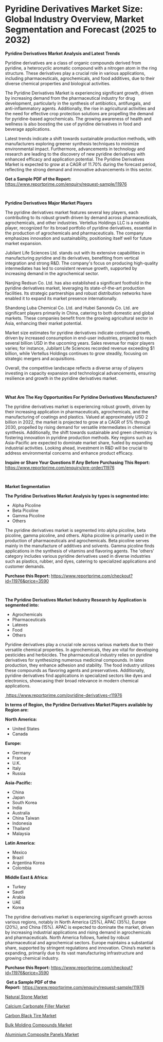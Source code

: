 <p><h1>Pyridine Derivatives Market Size: Global Industry Overview, Market Segmentation and Forecast (2025 to 2032)</h1></p><p><strong>Pyridine Derivatives Market Analysis and Latest Trends</strong></p>
<p><p>Pyridine derivatives are a class of organic compounds derived from pyridine, a heterocyclic aromatic compound with a nitrogen atom in the ring structure. These derivatives play a crucial role in various applications, including pharmaceuticals, agrochemicals, and food additives, due to their diverse chemical properties and biological activities.</p><p>The Pyridine Derivatives Market is experiencing significant growth, driven by increasing demand from the pharmaceutical industry for drug development, particularly in the synthesis of antibiotics, antifungals, and anti-inflammatory agents. Additionally, the rise in agricultural activities and the need for effective crop protection solutions are propelling the demand for pyridine-based agrochemicals. The growing awareness of health and wellness is also boosting the use of pyridine derivatives in food and beverage applications.</p><p>Latest trends indicate a shift towards sustainable production methods, with manufacturers exploring greener synthesis techniques to minimize environmental impact. Furthermore, advancements in technology and research are leading to the discovery of new pyridine derivatives with enhanced efficacy and application potential. The Pyridine Derivatives Market is expected to grow at a CAGR of 11.70% during the forecast period, reflecting the strong demand and innovative advancements in this sector.</p></p>
<p><strong>Get a Sample PDF of the Report:&nbsp;</strong> <a href="https://www.reportprime.com/enquiry/request-sample/11976?utm_campaign=13&utm_medium=2&utm_source=Github&utm_content=ia&utm_term=17032025&utm_id=pyridine-derivatives">https://www.reportprime.com/enquiry/request-sample/11976</a></p>
<p>&nbsp;</p>
<p><strong>Pyridine Derivatives Major Market Players</strong></p>
<p><p>The pyridine derivatives market features several key players, each contributing to its robust growth driven by demand across pharmaceuticals, agrochemicals, and other industries. Vertellus Holdings LLC is a notable player, recognized for its broad portfolio of pyridine derivatives, essential in the production of agrochemicals and pharmaceuticals. The company emphasizes innovation and sustainability, positioning itself well for future market expansion.</p><p>Jubilant Life Sciences Ltd. stands out with its extensive capabilities in manufacturing pyridine and its derivatives, benefiting from vertical integration and strong R&D. The company's focus on producing high-quality intermediates has led to consistent revenue growth, supported by increasing demand in the agrochemical sector. </p><p>Nanjing Redsun Co. Ltd. has also established a significant foothold in the pyridine derivatives market, leveraging its state-of-the-art production facilities. Its strategic partnerships and robust distribution networks have enabled it to expand its market presence internationally.</p><p>Shandong Luba Chemical Co. Ltd. and Hubei Sanonda Co. Ltd. are significant players primarily in China, catering to both domestic and global markets. These companies benefit from the growing agricultural sector in Asia, enhancing their market potential.</p><p>Market size estimates for pyridine derivatives indicate continued growth, driven by increased consumption in end-user industries, projected to reach several billion USD in the upcoming years. Sales revenue for major players varies; for instance, Jubilant Life Sciences recorded revenue exceeding $1 billion, while Vertellus Holdings continues to grow steadily, focusing on strategic mergers and acquisitions.</p><p>Overall, the competitive landscape reflects a diverse array of players investing in capacity expansion and technological advancements, ensuring resilience and growth in the pyridine derivatives market.</p></p>
<p>&nbsp;</p>
<p><strong>What Are The Key Opportunities For Pyridine Derivatives Manufacturers?</strong></p>
<p><p>The pyridine derivatives market is experiencing robust growth, driven by their increasing application in pharmaceuticals, agrochemicals, and the manufacturing of coatings and plastics. Valued at approximately USD 2 billion in 2022, the market is projected to grow at a CAGR of 5% through 2030, propelled by rising demand for versatile intermediates in chemical synthesis. Additionally, the shift towards sustainable and green chemistry is fostering innovation in pyridine production methods. Key regions such as Asia-Pacific are expected to dominate market share, fueled by expanding industrial activities. Looking ahead, investment in R&D will be crucial to address environmental concerns and enhance product efficacy.</p></p>
<p><strong>Inquire or Share Your Questions If Any Before Purchasing This Report:</strong> <a href="https://www.reportprime.com/enquiry/pre-order/11976?utm_campaign=13&utm_medium=2&utm_source=Github&utm_content=ia&utm_term=17032025&utm_id=pyridine-derivatives">https://www.reportprime.com/enquiry/pre-order/11976</a></p>
<p>&nbsp;</p>
<p><strong>Market Segmentation</strong></p>
<p><strong>The Pyridine Derivatives Market Analysis by types is segmented into:</strong></p>
<p><ul><li>Alpha Picoline</li><li>Beta Picoline</li><li>Gamma Picoline</li><li>Others</li></ul></p>
<p><p>The pyridine derivatives market is segmented into alpha picoline, beta picoline, gamma picoline, and others. Alpha picoline is primarily used in the production of pharmaceuticals and agrochemicals. Beta picoline serves mainly in the manufacture of additives and solvents. Gamma picoline finds applications in the synthesis of vitamins and flavoring agents. The 'others' category includes various pyridine derivatives used in diverse industries such as plastics, rubber, and dyes, catering to specialized applications and customer demands.</p></p>
<p><strong>Purchase this Report:&nbsp;</strong><a href="https://www.reportprime.com/checkout?id=11976&price=3590&utm_campaign=13&utm_medium=2&utm_source=Github&utm_content=ia&utm_term=17032025&utm_id=pyridine-derivatives">https://www.reportprime.com/checkout?id=11976&price=3590</a></p>
<p>&nbsp;</p>
<p><strong>The Pyridine Derivatives Market Industry Research by Application is segmented into:</strong></p>
<p><ul><li>Agrochemicals</li><li>Pharmaceuticals</li><li>Latexes</li><li>Food</li><li>Others</li></ul></p>
<p><p>Pyridine derivatives play a crucial role across various markets due to their versatile chemical properties. In agrochemicals, they are vital for developing pesticides and herbicides. The pharmaceutical industry relies on pyridine derivatives for synthesizing numerous medicinal compounds. In latex production, they enhance adhesion and stability. The food industry utilizes these compounds as flavoring agents and preservatives. Additionally, pyridine derivatives find applications in specialized sectors like dyes and electronics, showcasing their broad relevance in modern chemical applications.</p></p>
<p><a href="https://www.reportprime.com/pyridine-derivatives-r11976?utm_campaign=13&utm_medium=2&utm_source=Github&utm_content=ia&utm_term=17032025&utm_id=pyridine-derivatives">&nbsp;https://www.reportprime.com/pyridine-derivatives-r11976</a></p>
<p><strong>In terms of Region, the Pyridine Derivatives Market Players available by Region are:</strong></p>
<p>
    <p> <strong> North America: </strong>
        <ul>
            <li>United States</li>
            <li>Canada</li>
        </ul>
        </p> 
    <p> <strong> Europe: </strong>
        <ul>
            <li>Germany</li>
            <li>France</li>
            <li>U.K.</li>
            <li>Italy</li>
            <li>Russia</li>
        </ul>
        </p> 
    <p> <strong> Asia-Pacific: </strong>
        <ul>
            <li>China</li>
            <li>Japan</li>
            <li>South Korea</li>
            <li>India</li>
            <li>Australia</li>
            <li>China Taiwan</li>
            <li>Indonesia</li>
            <li>Thailand</li>
            <li>Malaysia</li>
        </ul>
        </p> 
    <p> <strong> Latin America: </strong>
        <ul>
            <li>Mexico</li>
            <li>Brazil</li>
            <li>Argentina Korea</li>
            <li>Colombia</li>
        </ul>
        </p> 
    <p> <strong> Middle East & Africa: </strong>
        <ul>
            <li>Turkey</li>
            <li>Saudi</li>
            <li>Arabia</li>
            <li>UAE</li>
            <li>Korea</li>
        </ul>
    </p>
    </p>
<p><p>The pyridine derivatives market is experiencing significant growth across various regions, notably in North America (25%), APAC (35%), Europe (20%), and China (15%). APAC is expected to dominate the market, driven by increasing industrial applications and rising demand in agrochemicals and pharmaceuticals. North America follows, fueled by robust pharmaceutical and agrochemical sectors. Europe maintains a substantial share, supported by stringent regulations and innovation. China’s market is expanding, primarily due to its vast manufacturing infrastructure and growing chemical industry.</p></p>
<p><strong>Purchase this Report: </strong><a href="https://www.reportprime.com/checkout?id=11976&price=3590&utm_campaign=13&utm_medium=2&utm_source=Github&utm_content=ia&utm_term=17032025&utm_id=pyridine-derivatives">https://www.reportprime.com/checkout?id=11976&price=3590</a></p>
<p>&nbsp;<strong>Get a Sample PDF of the Report:&nbsp;&nbsp;</strong><a href="https://www.reportprime.com/enquiry/request-sample/11976?utm_campaign=13&utm_medium=2&utm_source=Github&utm_content=ia&utm_term=17032025&utm_id=pyridine-derivatives">https://www.reportprime.com/enquiry/request-sample/11976</a></p>
<p><strong></strong></p>
<p><p><a href="https://github.com/kumusdadlas/Market-Research-Report-List-1/blob/main/natural-stone-market.md?utm_campaign=13&utm_medium=2&utm_source=Github&utm_content=ia&utm_term=17032025&utm_id=pyridine-derivatives">Natural Stone Market</a></p><p><a href="https://github.com/tafuaraasswn/Market-Research-Report-List-1/blob/main/calcium-carbonate-filler-market.md?utm_campaign=13&utm_medium=2&utm_source=Github&utm_content=ia&utm_term=17032025&utm_id=pyridine-derivatives">Calcium Carbonate Filler Market</a></p><p><a href="https://github.com/anesimazikpd/Market-Research-Report-List-1/blob/main/carbon-black-tire-market.md?utm_campaign=13&utm_medium=2&utm_source=Github&utm_content=ia&utm_term=17032025&utm_id=pyridine-derivatives">Carbon Black Tire Market</a></p><p><a href="https://github.com/peggiputra7o/Market-Research-Report-List-1/blob/main/bulk-molding-compounds-market.md?utm_campaign=13&utm_medium=2&utm_source=Github&utm_content=ia&utm_term=17032025&utm_id=pyridine-derivatives">Bulk Molding Compounds Market</a></p><p><a href="https://github.com/welidaeisya/Market-Research-Report-List-1/blob/main/aluminium-composite-panels-market.md?utm_campaign=13&utm_medium=2&utm_source=Github&utm_content=ia&utm_term=17032025&utm_id=pyridine-derivatives">Aluminium Composite Panels Market</a></p></p>
